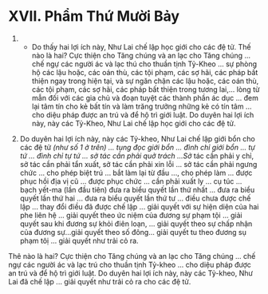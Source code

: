 # XVII. Phẩm Thứ Mười Bảy

1. - Do thấy hai lợi ích này, Như Lai chế lập học giới cho các đệ tử. Thế nào là hai? Cực thiện cho Tăng
chúng và an lạc cho Tăng chúng ... chế ngự các người ác và lạc thú cho thuần tịnh Tỷ-Kheo ... sự phòng
hộ các lậu hoặc, các oán thù, các tội phạm, các sợ hãi, các pháp bất thiện ngay trong hiện tại, và sự ngăn
chặn các lậu hoặc, các oán thù, các tội phạm, các sợ hãi, các pháp bất thiện trong tương lai,... lòng từ
mẫn đối với các gia chủ và đoạn tuyệt các thành phần ác dục ... đem lại tâm tín cho kẻ bất tín và làm
trăng trưởng những kẻ có tín tâm ... cho diệu pháp được an trú và để hộ trì giới luật.
Do duyên hai lợi ích này, này các Tỷ-Kheo, Như Lai chế lập học giới cho các đệ tử.

2. Do duyên hai lợi ích này, này các Tỷ-kheo, Như Lai chế lập giới bổn cho các đệ tử _(như số 1 ở_
_trên) ... tụng đọc giới bổn ... đình chỉ giới bổn ... tự tứ ... đình chỉ tự tứ ... sở tác cần phải quở trách ...Sở_
tác cần phải y chỉ, sở tác cần phải tẩn xuất, sở tác cần phải xin lỗi ... sở tác cần phải ngưng chức ... cho
phép biệt trú ... bắt làm lại từ đầu ..., cho phép làm ... được phục hồi địa vị cũ ... được phục chức ... cần
phải xuất ly ... cụ túc ... bạch yết-ma (lần đầu tiên) đưa ra biểu quyết lần thứ nhất ... đưa ra biểu quyết
lần thứ hai ... đưa ra biểu quyết lần thứ tư ... điều chưa được chế lập ... thay đổi điều đã được chế lập ...
giải quyết với sự hiện diện của hai phe liên hệ ... giải quyết theo ức niệm của đương sự phạm tội ... giải
quyết sau khi đương sự khỏi điên loạn, ... giải quyết theo sự chấp nhận của đương sự...giải quyết theo số
đông... giải quyết tu theo đương sụ phạm tôị ... giải quyết như trải cỏ ra.

Thê nào là hai? Cực thiện cho Tăng chúng và an lạc cho Tăng chúng ... chế ngự các người ác và lạc trú
cho thuần tịnh Tỷ-kheo ... cho diệu pháp được an trú và để hộ trì giới luật. Do duyên hai lợi ích này, này
các Tỷ-kheo, Như Lai đã chế lập ... giải quyết như trải cỏ ra cho các đệ tử.



